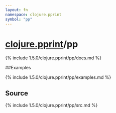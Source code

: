 ```yaml
---
layout: fn
namespace: clojure.pprint
symbol: "pp"
---
```


# [clojure.pprint](../)/pp

{% include 1.5.0/clojure.pprint/pp/docs.md %}

##Examples

{% include 1.5.0/clojure.pprint/pp/examples.md %}
## Source
{% include 1.5.0/clojure.pprint/pp/src.md %}

